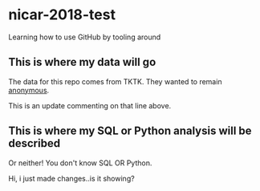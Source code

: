 # nicar-2018-test
Learning how to use GitHub by tooling around

## This is where my data will go

The data for this repo comes from TKTK. They wanted to remain [anonymous](https://github.com/taggartk).

This is an update commenting on that line above.

## This is where my SQL or Python analysis will be described

Or neither! You don't know SQL OR Python.

Hi, i just made changes..is it showing?
